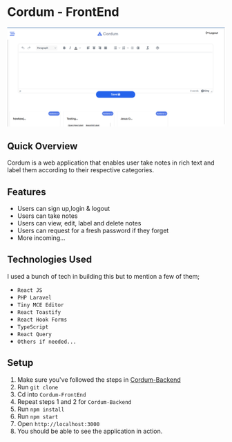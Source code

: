 # Cordum - FrontEnd
![Cordum Screenshot](https://github.com/samuelorobosa/cordum-frontend/blob/main/public/application-view.png?raw=true)
## Quick Overview
 Cordum is a web application that enables user take notes in rich text and label them according to their respective categories.


## Features
- Users can sign up,login & logout
- Users can take notes
- Users can view, edit, label and delete notes
- Users can request for a fresh password if they forget
- More incoming...

## Technologies Used
 I used a bunch of tech in building this but to mention a few of them;

- `React JS`
- `PHP Laravel`
- `Tiny MCE Editor`
- `React Toastify`
- `React Hook Forms`
- `TypeScript`
- `React Query`
-  `Others if needed...`
 
## Setup
1. Make sure you've followed the steps in [Cordum-Backend](https://github.com/samuelorobosa/cordum-backend)
2. Run `git clone`
3. Cd into `Cordum-FrontEnd`
4. Repeat steps 1 and 2 for `Cordum-Backend`
5. Run `npm install`
6. Run `npm start`
7. Open `http://localhost:3000`
8. You should be able to see the application in action.